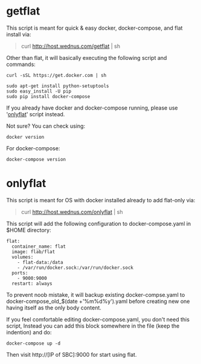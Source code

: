 # getflat
This script is meant for quick & easy docker, docker-compose, and flat install via:
>curl http://host.wednus.com/getflat | sh

Other than flat, it will basically executing the following script and commands:
```
curl -sSL https://get.docker.com | sh
```
```
sudo apt-get install python-setuptools
sudo easy_install -U pip
sudo pip install docker-compose
```
If you already have docker and docker-compose running, please use '[onlyflat](https://github.com/pipcc/getflat/blob/master/onlyflat)' script instead.

Not sure? You can check using:
```
docker version
```
For docker-compose:
```
docker-compose version
```
# onlyflat
This script is meant for OS with docker installed already to add flat-only via:
>curl http://host.wednus.com/onlyflat | sh

This script will add the following configuration to docker-compose.yaml in $HOME directory:
```
flat:
  container_name: flat
  image: flab/flat
  volumes:
    - flat-data:/data
    - /var/run/docker.sock:/var/run/docker.sock
  ports:
    - 9000:9000
  restart: always
```
To prevent noob mistake, it will backup existing docker-compse.yaml to docker-compose_old_$(date +'%m%d%y').yaml before creating new one having itself as the only body content.

If you feel comfortable editing docker-compose.yaml, you don't need this script, Instead you can add this block somewhere in the file (keep the indention) and do:
```
docker-compose up -d
```
Then visit http://[IP of SBC]:9000 for start using flat.
